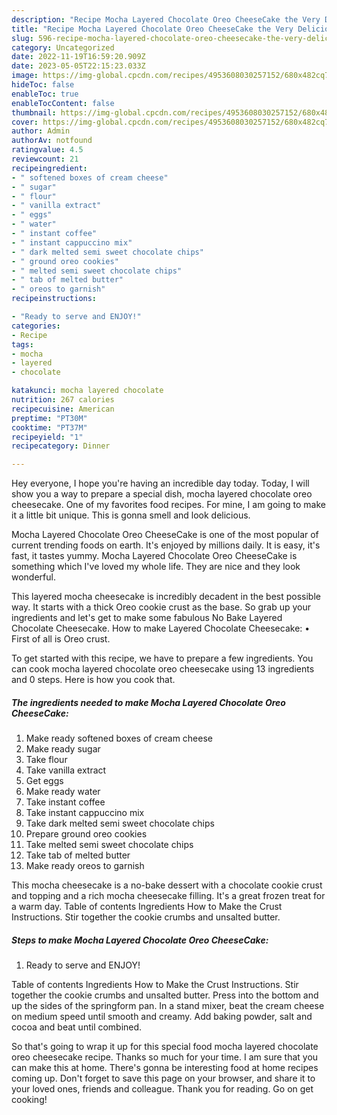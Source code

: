 ```yaml
---
description: "Recipe Mocha Layered Chocolate Oreo CheeseCake the Very Delicious}"
title: "Recipe Mocha Layered Chocolate Oreo CheeseCake the Very Delicious}"
slug: 596-recipe-mocha-layered-chocolate-oreo-cheesecake-the-very-delicious
category: Uncategorized
date: 2022-11-19T16:59:20.909Z
date: 2023-05-05T22:15:23.033Z
image: https://img-global.cpcdn.com/recipes/4953608030257152/680x482cq70/mocha-layered-chocolate-oreo-cheesecake-recipe-main-photo.jpg
hideToc: false
enableToc: true
enableTocContent: false
thumbnail: https://img-global.cpcdn.com/recipes/4953608030257152/680x482cq70/mocha-layered-chocolate-oreo-cheesecake-recipe-main-photo.jpg
cover: https://img-global.cpcdn.com/recipes/4953608030257152/680x482cq70/mocha-layered-chocolate-oreo-cheesecake-recipe-main-photo.jpg
author: Admin
authorAv: notfound
ratingvalue: 4.5
reviewcount: 21
recipeingredient:
- " softened boxes of cream cheese"
- " sugar"
- " flour"
- " vanilla extract"
- " eggs"
- " water"
- " instant coffee"
- " instant cappuccino mix"
- " dark melted semi sweet chocolate chips"
- " ground oreo cookies"
- " melted semi sweet chocolate chips"
- " tab of melted butter"
- " oreos to garnish"
recipeinstructions:

- "Ready to serve and ENJOY!"
categories:
- Recipe
tags:
- mocha
- layered
- chocolate

katakunci: mocha layered chocolate 
nutrition: 267 calories
recipecuisine: American
preptime: "PT30M"
cooktime: "PT37M"
recipeyield: "1"
recipecategory: Dinner

---
```



Hey everyone, I hope you're having an incredible day today. Today, I will show you a way to prepare a special dish, mocha layered chocolate oreo cheesecake. One of my favorites food recipes. For mine, I am going to make it a little bit unique. This is gonna smell and look delicious.

Mocha Layered Chocolate Oreo CheeseCake is one of the most popular of current trending foods on earth. It's enjoyed by millions daily. It is easy, it's fast, it tastes yummy. Mocha Layered Chocolate Oreo CheeseCake is something which I've loved my whole life. They are nice and they look wonderful.

This layered mocha cheesecake is incredibly decadent in the best possible way. It starts with a thick Oreo cookie crust as the base. So grab up your ingredients and let&#39;s get to make some fabulous No Bake Layered Chocolate Cheesecake. How to make Layered Chocolate Cheesecake: • First of all is Oreo crust.


To get started with this recipe, we have to prepare a few ingredients. You can cook mocha layered chocolate oreo cheesecake using 13 ingredients and 0 steps. Here is how you cook that.

<!--inarticleads1-->

##### The ingredients needed to make Mocha Layered Chocolate Oreo CheeseCake:

1. Make ready  softened boxes of cream cheese
1. Make ready  sugar
1. Take  flour
1. Take  vanilla extract
1. Get  eggs
1. Make ready  water
1. Take  instant coffee
1. Take  instant cappuccino mix
1. Take  dark melted semi sweet chocolate chips
1. Prepare  ground oreo cookies
1. Take  melted semi sweet chocolate chips
1. Take  tab of melted butter
1. Make ready  oreos to garnish


This mocha cheesecake is a no-bake dessert with a chocolate cookie crust and topping and a rich mocha cheesecake filling. It&#39;s a great frozen treat for a warm day. Table of contents Ingredients How to Make the Crust Instructions. Stir together the cookie crumbs and unsalted butter. 

<!--inarticleads2-->

##### Steps to make Mocha Layered Chocolate Oreo CheeseCake:


1. Ready to serve and ENJOY!

Table of contents Ingredients How to Make the Crust Instructions. Stir together the cookie crumbs and unsalted butter. Press into the bottom and up the sides of the springform pan. In a stand mixer, beat the cream cheese on medium speed until smooth and creamy. Add baking powder, salt and cocoa and beat until combined. 

So that's going to wrap it up for this special food mocha layered chocolate oreo cheesecake recipe. Thanks so much for your time. I am sure that you can make this at home. There's gonna be interesting food at home recipes coming up. Don't forget to save this page on your browser, and share it to your loved ones, friends and colleague. Thank you for reading. Go on get cooking!
